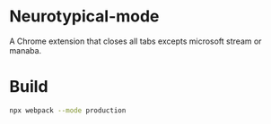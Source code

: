# Neurotypical-mode
A Chrome extension that closes all tabs excepts microsoft stream or manaba.

# Build
```sh
npx webpack --mode production
```

